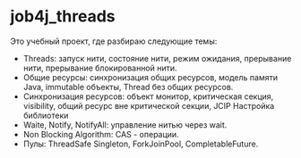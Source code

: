 # job4j_threads

Это учебный проект, где разбираю следующие темы:
- Threads: запуск нити, состояние нити, режим ожидания, прерывание нити, прерывание блокированной нити.
- Общие ресурсы: синхронизация общих ресурсов, модель памяти Java, immutable объекты, Thread без общих ресурсов.
- Синхронизация ресурсов: объект монитор, критическая секция, visibility, общий ресурс вне критической секции, JCIP Настройка библиотеки
- Waite, Notify, NotifyAll: управление нитью через wait.
- Non Blocking Algorithm: CAS - операции.
- Пулы: ThreadSafe Singleton, ForkJoinPool, CompletableFuture.
